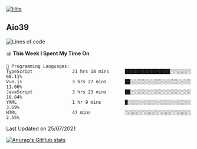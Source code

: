 [![Hits](https://hits.seeyoufarm.com/api/count/incr/badge.svg?url=https%3A%2F%2Fgithub.com%2Faio39&count_bg=%2339C5BB&title_bg=%23555555&icon=&icon_color=%23E7E7E7&title=hits&edge_flat=false)](https://hits.seeyoufarm.com)

## Aio39

<!--START_SECTION:waka-->
![Lines of code](https://img.shields.io/badge/From%20Hello%20World%20I%27ve%20Written-634639%20lines%20of%20code-blue)

📊 **This Week I Spent My Time On** 

```text
💬 Programming Languages: 
TypeScript               21 hrs 18 mins      █████████████████░░░░░░░░   68.11% 
Vue.js                   3 hrs 27 mins       ██░░░░░░░░░░░░░░░░░░░░░░░   11.06% 
JavaScript               3 hrs 23 mins       ██░░░░░░░░░░░░░░░░░░░░░░░   10.84% 
YAML                     1 hr 9 mins         █░░░░░░░░░░░░░░░░░░░░░░░░   3.69% 
HTML                     47 mins             ░░░░░░░░░░░░░░░░░░░░░░░░░   2.55%

```


 Last Updated on 25/07/2021
<!--END_SECTION:waka-->
[![Anurag's GitHub stats](https://github-readme-stats.vercel.app/api?username=aio39)](https://github.com/anuraghazra/github-readme-stats)

<!--
**aio39/aio39** is a ✨ _special_ ✨ repository because its `README.md` (this file) appears on your GitHub profile.

Here are some ideas to get you started:

- 🔭 I’m currently working on ...
- 🌱 I’m currently learning ...
- 👯 I’m looking to collaborate on ...
- 🤔 I’m looking for help with ...
- 💬 Ask me about ...
- 📫 How to reach me: ...
- 😄 Pronouns: ...
- ⚡ Fun fact: ...
-->

